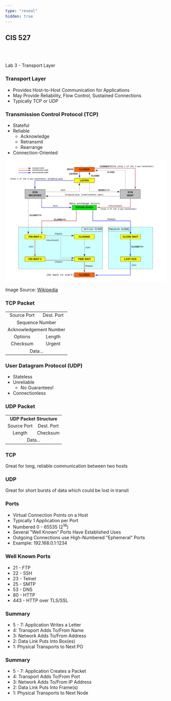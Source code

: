 ```yaml
---
type: "reveal"
hidden: true
---
```

<section>
	<h2>CIS 527</h2><br><br><p>Lab 3 - Transport Layer</p>
</section>
<section>
	<h3>Transport Layer</h3>
	<ul>
		<li>Provides Host-to-Host Communication for Applications</li>
		<li>May Provide Reliability, Flow Control, Sustained Connections</li>
		<li>Typically TCP or UDP</li>
	</ul>
</section>
<section>
	<h3>Transmission Control Protocol (TCP)</h3>
	<ul>
		<li>Stateful</li>
		<li>Reliable
			<ul>
				<li>Acknowledge</li>
				<li>Retransmit</li>
				<li>Rearrange</li>
			</ul>
		</li>
		<li>Connection-Oriented</li>
	</ul>
</section>
<section>
	<img class="stretch plain" src="../../images/tcp_state_wiki.svg">
	<p class="imagecredit">Image Source: <a href="https://en.wikipedia.org/wiki/Transmission_Control_Protocol">Wikipedia</a></p>
</section>
<section>
	<h3>TCP Packet</h3>
	<table style="width:100%" class="table">
		<tr><td align="center">Source Port</td><td align="center">Dest. Port</td></tr>
		<tr><td colspan="2" align="center">Sequence Number</td></tr>
		<tr><td colspan="2" align="center">Acknowledgement Number</td></tr>
		<tr><td align="center">Options</td><td align="center">Length</td></tr>
		<tr><td align="center">Checksum</td><td align="center">Urgent</td></tr>
		<tr><td colspan="2" align="center">Data...</td></tr>
	</table>
</section>
<section>
	<h3>User Datagram Protocol (UDP)</h3>
	<ul>
		<li>Stateless</li>
		<li>Unreliable
			<ul>
				<li>No Guarantees!</li>
			</ul>
		</li>
		<li>Connectionless</li>
	</ul>
</section>
<section>
	<h3>UDP Packet</h3>
	<table style="width:100%" class="table">
		<tr><td colspan="2" align="center"><b>UDP Packet Structure</b></td></tr>
		<tr><td align="center">Source Port</td><td align="center">Dest. Port</td></tr>
		<tr><td align="center">Length</td><td align="center">Checksum</td></tr>
		<tr><td colspan="2" align="center">Data...</td></tr>
	</table>
</section>
<section>
	<h3>TCP</h3>
	<p>Great for long, reliable communication between two hosts</p>
	<h3>UDP</h3>
	<p>Great for short bursts of data which could be lost in transit</p>
</section>
<section>
	<h3>Ports</h3>
	<ul>
		<li>Virtual Connection Points on a Host</li>
		<li>Typically 1 Application per Port</li>
		<li>Numbered 0 - 65535 (2<sup>16</sup>)</li>
		<li>Several "Well Known" Ports Have Established Uses</li>
		<li>Outgoing Connections use High-Numbered "Ephemeral" Ports</li>
		<li>Example: 192.168.0.1:1234</li>
	</ul>
</section>
<section>
	<h3>Well Known Ports</h3>
	<ul>
		<li>21 - FTP</li>
		<li>22 - SSH</li>
		<li>23 - Telnet</li>
		<li>25 - SMTP</li>
		<li>53 - DNS</li>
		<li>80 - HTTP</li>
		<li>443 - HTTP over TLS/SSL</li>
	</ul>
</section>
<section>
	<h3>Summary</h3>
	<ul>
		<li>5 - 7: Application Writes a Letter</li>
		<li>4: Transport Adds To/From Name</li>
		<li>3: Network Adds To/From Address</li>
		<li>2: Data Link Puts Into Box(es)</li>
		<li>1: Physical Transports to Next PO</li>
	</ul>
</section>
<section>
	<h3>Summary</h3>
	<ul>
		<li>5 - 7: Application Creates a Packet</li>
		<li>4: Transport Adds To/From Port</li>
		<li>3: Network Adds To/From IP Address</li>
		<li>2: Data Link Puts Into Frame(s)</li>
		<li>1: Physical Transports to Next Node</li>
	</ul>
</section>
